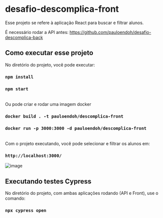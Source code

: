 # desafio-descomplica-front

Esse projeto se refere à aplicação React para buscar e filtrar alunos.

É necessário rodar a API antes: https://github.com/pauloendoh/desafio-descomplica-back

## Como executar esse projeto

No diretório do projeto, você pode executar: 

### `npm install`
### `npm start`

<br>
Ou pode criar e rodar uma imagem docker 

### `docker build . -t pauloendoh/descomplica-front`
### `docker run -p 3000:3000 -d pauloendoh/descomplica-front`

<br>
Com o projeto executando, você pode selecionar e filtrar os alunos em: 

### `http://localhost:3000/`
![image](https://user-images.githubusercontent.com/17272651/120005444-363b4200-bfae-11eb-99a5-cc56580b6c57.png)

## Executando testes Cypress

No diretório do projeto, com ambas aplicações rodando (API e Front), use o comando:

### `npx cypress open`

